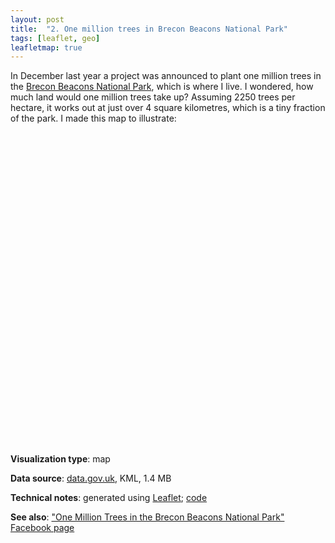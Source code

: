 ```yaml
---
layout: post
title:  "2. One million trees in Brecon Beacons National Park"
tags: [leaflet, geo]
leafletmap: true
---
```


In December last year a project was announced to plant one million trees in the
[Brecon Beacons National Park](https://en.wikipedia.org/wiki/Brecon_Beacons), which
is where I live.
I wondered, how much land would one million trees take up? Assuming 2250 trees per hectare, it works out at just over 4 square kilometres, which is a tiny fraction of the park. I made this map to illustrate:

<div id="mapid" style="height: 500px; width: 800px;"></div>

<script type="module" src="{{ site.url }}{{ site.baseurl }}/assets/js/02-1m-trees.js"></script>

<p></p>

**Visualization type**: map

**Data source**: [data.gov.uk](https://data.gov.uk/dataset/7d84bc53-e052-4c50-8c49-9c1e69748210/brecon-beacons-national-park-boundary), KML, 1.4 MB

**Technical notes**: generated using [Leaflet](https://leafletjs.com/); [code](https://github.com/tomwhite/1-million-trees)

**See also**: ["One Million Trees in the Brecon Beacons National Park" Facebook page](https://www.facebook.com/One-Million-Trees-in-the-Brecon-Beacons-National-Park-101784761316376/?modal=admin_todo_tour)
